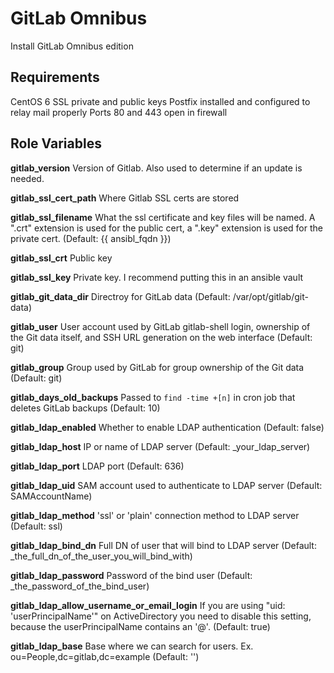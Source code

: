 GitLab Omnibus
========

Install GitLab Omnibus edition

Requirements
------------

CentOS 6
SSL private and public keys
Postfix installed and configured to relay mail properly
Ports 80 and 443 open in firewall

Role Variables
--------------

**gitlab_version**      Version of Gitlab. Also used to determine if an update is needed.

**gitlab_ssl_cert_path**       Where Gitlab SSL certs are stored

**gitlab_ssl_filename**     What the ssl certificate and key files will be named. A ".crt" extension is used for the public cert, a ".key" extension is used for the private cert. (Default: {{ ansibl_fqdn }})

**gitlab_ssl_crt**      Public key

**gitlab_ssl_key**      Private key. I recommend putting this in an ansible vault

**gitlab_git_data_dir** Directroy for GitLab data (Default: /var/opt/gitlab/git-data)

**gitlab_user**         User account used by GitLab gitlab-shell login, ownership of the Git data itself, and SSH URL generation on the web interface (Default: git)

**gitlab_group**        Group used by GitLab for  group ownership of the Git data (Default: git)

**gitlab_days_old_backups** Passed to `find -time +[n]` in cron job that deletes GitLab backups (Default: 10)

**gitlab_ldap_enabled**         Whether to enable LDAP authentication (Default: false)

**gitlab_ldap_host**            IP or name of LDAP server (Default: _your_ldap_server)

**gitlab_ldap_port**            LDAP port (Default: 636)

**gitlab_ldap_uid**             SAM account used to authenticate to LDAP server (Default: SAMAccountName)

**gitlab_ldap_method**          'ssl' or 'plain' connection method to LDAP server (Default: ssl)

**gitlab_ldap_bind_dn**         Full DN of user that will bind to LDAP server (Default: _the_full_dn_of_the_user_you_will_bind_with)

**gitlab_ldap_password**        Password of the bind user (Default: _the_password_of_the_bind_user)

**gitlab_ldap_allow_username_or_email_login**       If you are using "uid: 'userPrincipalName'" on ActiveDirectory you need to disable this setting, because the userPrincipalName contains an '@'. (Default: true)

**gitlab_ldap_base**            Base where we can search for users. Ex. ou=People,dc=gitlab,dc=example (Default: '')

